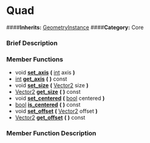 #  Quad  
####**Inherits:** [GeometryInstance](class_geometryinstance)
####**Category:** Core

###  Brief Description  


###  Member Functions 
  * void  **[set&#95;axis](#set_axis)**  **(** [int](class_int) axis  **)**
  * [int](class_int)  **[get&#95;axis](#get_axis)**  **(** **)** const
  * void  **[set&#95;size](#set_size)**  **(** [Vector2](class_vector2) size  **)**
  * [Vector2](class_vector2)  **[get&#95;size](#get_size)**  **(** **)** const
  * void  **[set&#95;centered](#set_centered)**  **(** [bool](class_bool) centered  **)**
  * [bool](class_bool)  **[is&#95;centered](#is_centered)**  **(** **)** const
  * void  **[set&#95;offset](#set_offset)**  **(** [Vector2](class_vector2) offset  **)**
  * [Vector2](class_vector2)  **[get&#95;offset](#get_offset)**  **(** **)** const

###  Member Function Description  
